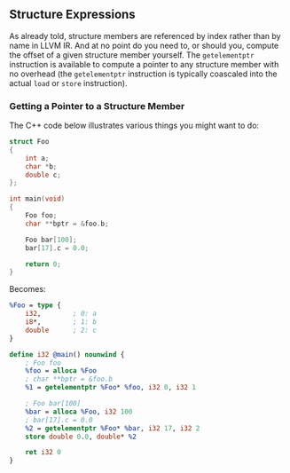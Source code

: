 ## Structure Expressions


As already told, structure members are referenced by index rather than by name in LLVM IR.  And at no point do you need to, or
should you, compute the offset of a given structure member yourself.  The `getelementptr` instruction is available to compute a
pointer to any structure member with no overhead (the `getelementptr` instruction is typically coascaled into the actual `load`
or `store` instruction).


### Getting a Pointer to a Structure Member

The C++ code below illustrates various things you might want to do:

```cpp
struct Foo
{
	int a;
	char *b;
	double c;
};

int main(void)
{
	Foo foo;
	char **bptr = &foo.b;

	Foo bar[100];
	bar[17].c = 0.0;

	return 0;
}
```

Becomes:


```ll
%Foo = type {
	i32,        ; 0: a
	i8*,        ; 1: b
	double      ; 2: c
}

define i32 @main() nounwind {
	; Foo foo
	%foo = alloca %Foo
	; char **bptr = &foo.b
	%1 = getelementptr %Foo* %foo, i32 0, i32 1

	; Foo bar[100]
	%bar = alloca %Foo, i32 100
	; bar[17].c = 0.0
	%2 = getelementptr %Foo* %bar, i32 17, i32 2
	store double 0.0, double* %2

	ret i32 0
}
```




